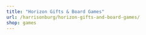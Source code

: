 ```yaml
---
title: "Horizon Gifts & Board Games"
url: /harrisonburg/horizon-gifts-and-board-games/
shop: games
---
```


